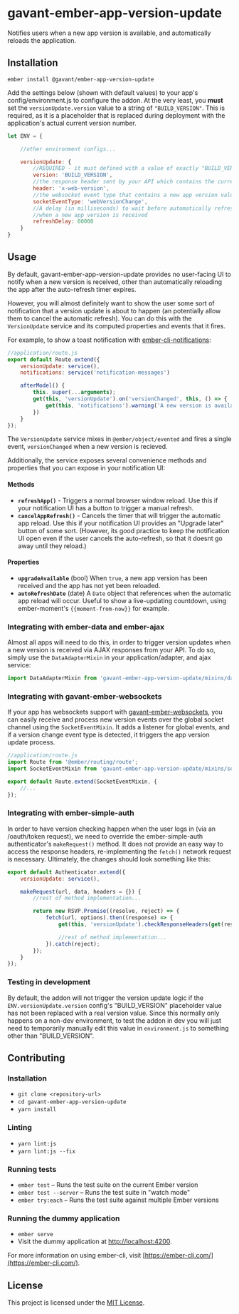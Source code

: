 gavant-ember-app-version-update
==============================================================================

Notifies users when a new app version is available, and automatically reloads the application.

Installation
------------------------------------------------------------------------------

```
ember install @gavant/ember-app-version-update
```

Add the settings below (shown with default values) to your app's config/environment.js to configure the addon. At the very least, you **must** set the `versionUpdate.version` value to a string of `"BUILD_VERSION"`. This is required, as it is a placeholder that is replaced during deployment with the application's actual current version number.

```js
let ENV = {

    //other environment configs...

    versionUpdate: {
        //REQUIRED - it must defined with a value of exactly "BUILD_VERSION"
        version: 'BUILD_VERSION',
        //the response header sent by your API which contains the current app version value
        header: 'x-web-version',
        //the websocket event type that contains a new app version value
        socketEventType: 'webVersionChange',
        //A delay (in milliseconds) to wait before automatically refreshing the user's browser
        //when a new app version is received
        refreshDelay: 60000
    }
}
```

Usage
------------------------------------------------------------------------------
By default, gavant-ember-app-version-update provides no user-facing UI to notify when a new version is received, other than automatically reloading the app after the auto-refresh timer expires.

However, you will almost definitely want to show the user some sort of notification that a version update is about to happen (an potentially allow them to cancel the automatic refresh). You can do this with the `VersionUpdate` service and its computed properties and events that it fires.

For example, to show a toast notification with [ember-cli-notifications](https://github.com/stonecircle/ember-cli-notifications):

```js
//application/route.js
export default Route.extend({
    versionUpdate: service(),
    notifications: service('notification-messages')

    afterModel() {
        this._super(...arguments);
        get(this, 'versionUpdate').on('versionChanged', this, () => {
            get(this, 'notifications').warning('A new version is available! Woohoo!');
        })
    }
});
```

The `VersionUpdate` service mixes in `@ember/object/evented` and fires a single event, `versionChanged` when a new version is recieved.

Additionally, the service exposes several convenience methods and properties that you can expose in your notification UI:

#### Methods

- **`refreshApp()`** - Triggers a normal browser window reload. Use this if your notification UI has a button to trigger a manual refresh.
- **`cancelAppRefresh()`** - Cancels the timer that will trigger the automatic app reload. Use this if your notification UI provides an "Upgrade later" button of some sort. (However, its good practice to keep the notification UI open even if the user cancels the auto-refresh, so that it doesnt go away until they reload.)

#### Properties

- **`upgradeAvailable`** (bool) When `true`, a new app version has been received and the app has not yet been reloaded.
- **`autoRefreshDate`** (date) A `Date` object that references when the automatic app reload will occur. Useful to show a live-updating countdown, using ember-moment's `{{moment-from-now}}` for example.

### Integrating with ember-data and ember-ajax

Almost all apps will need to do this, in order to trigger version updates when a new version is received via AJAX responses from your API. To do so, simply use the `DataAdapterMixin` in your application/adapter, and ajax service:

```js
import DataAdapterMixin from 'gavant-ember-app-version-update/mixins/data-adapter-mixin';
```

### Integrating with gavant-ember-websockets

If your app has websockets support with [gavant-ember-websockets](https://github.com/Gavant/gavant-ember-websockets), you can easily receive and process new version events over the global socket channel using the `SocketEventMixin`. It adds a listener for global events, and if a version change event type is detected, it triggers the app version update process.

```js
//application/route.js
import Route from '@ember/routing/route';
import SocketEventMixin from 'gavant-ember-app-version-update/mixins/socket-event-mixin';

export default Route.extend(SocketEventMixin, {
    //...
});
```


### Integrating with ember-simple-auth

In order to have version checking happen when the user logs in (via an /oauth/token request), we need to override the ember-simple-auth authenticator's `makeRequest()` method. It does not provide an easy way to access the response headers, re-implementing the `fetch()` network request is necessary. Ultimately, the changes should look something like this:

```js
export default Authenticator.extend({
    versionUpdate: service(),

    makeRequest(url, data, headers = {}) {
        //rest of method implementation...

        return new RSVP.Promise((resolve, reject) => {
            fetch(url, options).then((response) => {
                get(this, 'versionUpdate').checkResponseHeaders(get(response, 'headers.map'));

                //rest of method implementation...
            }).catch(reject);
        });
    }
});
```

### Testing in development

By default, the addon will not trigger the version update logic if the `ENV.versionUpdate.version` config's "BUILD_VERSION" placeholder value has not been replaced with a real version value. Since this normally only happens on a non-dev environment, to test the addon in dev you will just need to temporarily manually edit this value in `environment.js` to something other than "BUILD_VERSION".

Contributing
------------------------------------------------------------------------------

### Installation

* `git clone <repository-url>`
* `cd gavant-ember-app-version-update`
* `yarn install`

### Linting

* `yarn lint:js`
* `yarn lint:js --fix`

### Running tests

* `ember test` – Runs the test suite on the current Ember version
* `ember test --server` – Runs the test suite in "watch mode"
* `ember try:each` – Runs the test suite against multiple Ember versions

### Running the dummy application

* `ember serve`
* Visit the dummy application at [http://localhost:4200](http://localhost:4200).

For more information on using ember-cli, visit [https://ember-cli.com/](https://ember-cli.com/).

License
------------------------------------------------------------------------------

This project is licensed under the [MIT License](LICENSE.md).
